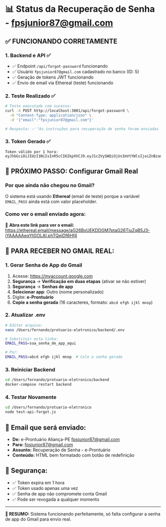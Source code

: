 # 📊 Status da Recuperação de Senha - fpsjunior87@gmail.com

## ✅ **FUNCIONANDO CORRETAMENTE**

### 1. **Backend e API** ✅
- ✅ Endpoint `/api/forgot-password` funcionando
- ✅ Usuário `fpsjunior87@gmail.com` cadastrado no banco (ID: 5)
- ✅ Geração de tokens JWT funcionando
- ✅ Envio de email via Ethereal (teste) funcionando

### 2. **Teste Realizado** ✅
```bash
# Teste executado com sucesso:
curl -X POST http://localhost:3001/api/forgot-password \
  -H "Content-Type: application/json" \
  -d '{"email":"fpsjunior87@gmail.com"}'

# Resposta: ✅ "As instruções para recuperação de senha foram enviadas para seu e-mail."
```

### 3. **Token Gerado** ✅
```
Token válido por 1 hora:
eyJhbGciOiJIUzI1NiIsInR5cCI6IkpXVCJ9.eyJ1c2VySWQiOjUsImVtYWlsIjoiZnBzanVuaW9yODdAZ21haWwuY29tIiwidHlwZSI6InBhc3N3b3JkLXJlc2V0IiwiaWF0IjoxNzUyMDIxNTc5LCJleHAiOjE3NTIwMjUxNzl9.rT0bPRNezA7HU9tyLCiux4qcVo8tfeDH91jzkYs7TAA
```

## 🔄 **PRÓXIMO PASSO: Configurar Gmail Real**

### **Por que ainda não chegou no Gmail?**
O sistema está usando **Ethereal** (email de teste) porque a variável `EMAIL_PASS` ainda está com valor placeholder.

### **Como ver o email enviado agora:**
🔗 **Abra este link para ver o email:** https://ethereal.email/message/aG26BxUEKDDGM7ptaG26TiuZqB5J3-iYAAAAAeqYtGOLAI.phTQejDf6Hf4

## 🚀 **PARA RECEBER NO GMAIL REAL:**

### **1. Gerar Senha de App do Gmail**
1. Acesse: https://myaccount.google.com
2. **Segurança** → **Verificação em duas etapas** (ativar se não estiver)
3. **Segurança** → **Senhas de app**
4. **Selecionar app**: Outro (nome personalizado)
5. Digite: **e-Prontuário**
6. **Copie a senha gerada** (16 caracteres, formato: `abcd efgh ijkl mnop`)

### **2. Atualizar .env**
```bash
# Editar arquivo:
nano /Users/fernando/protuario-eletronico/backend/.env

# Substituir esta linha:
EMAIL_PASS=sua_senha_de_app_aqui

# Por:
EMAIL_PASS=abcd efgh ijkl mnop  # Cole a senha gerada
```

### **3. Reiniciar Backend**
```bash
cd /Users/fernando/protuario-eletronico/backend
docker-compose restart backend
```

### **4. Testar Novamente**
```bash
cd /Users/fernando/protuario-eletronico
node test-api-forgot.js
```

## 📧 **Email que será enviado:**
- **De:** e-Prontuário Aliança-PE <fpsjunior87@gmail.com>
- **Para:** fpsjunior87@gmail.com
- **Assunto:** Recuperação de Senha - e-Prontuário
- **Conteúdo:** HTML bem formatado com botão de redefinição

## 🔐 **Segurança:**
- ✅ Token expira em 1 hora
- ✅ Token usado apenas uma vez
- ✅ Senha de app não compromete conta Gmail
- ✅ Pode ser revogada a qualquer momento

---

**🎯 RESUMO:** Sistema funcionando perfeitamente, só falta configurar a senha de app do Gmail para envio real.
